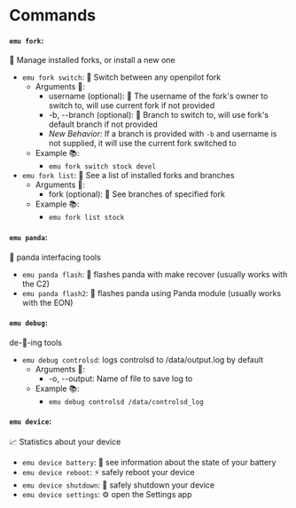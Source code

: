# Commands

#### `emu fork`:
🍴 Manage installed forks, or install a new one
- `emu fork switch`: 🍴 Switch between any openpilot fork
  - Arguments 💢:
    - username (optional): 👤 The username of the fork's owner to switch to, will use current fork if not provided
    - -b, --branch (optional): 🌿 Branch to switch to, will use fork's default branch if not provided
    - *New Behavior:* If a branch is provided with `-b` and username is not supplied, it will use the current fork switched to
  - Example 📚:
    - `emu fork switch stock devel`
- `emu fork list`: 📜 See a list of installed forks and branches
  - Arguments 💢:
    - fork (optional): 🌿 See branches of specified fork
  - Example 📚:
    - `emu fork list stock`

#### `emu panda`:
🐼 panda interfacing tools
- `emu panda flash`: 🐼 flashes panda with make recover (usually works with the C2)
- `emu panda flash2`: 🎍 flashes panda using Panda module (usually works with the EON)

#### `emu debug`:
de-🐛-ing tools
- `emu debug controlsd`: logs controlsd to /data/output.log by default
  - Arguments 💢:
    - -o, --output: Name of file to save log to
  - Example 📚:
    - `emu debug controlsd /data/controlsd_log`

#### `emu device`:
📈 Statistics about your device
- `emu device battery`: 🔋 see information about the state of your battery
- `emu device reboot`: ⚡ safely reboot your device
- `emu device shutdown`: 🔌 safely shutdown your device
- `emu device settings`: ⚙ open the Settings app
